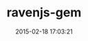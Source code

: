 ---
layout: post
title:  "ravenjs-gem"
repo:   "ets-berkeley-edu/ravenjs-gem"
date:   2015-02-18 17:03:21
gemurl: http://github.com/ets-berkeley-edu/ravenjs-gem
---